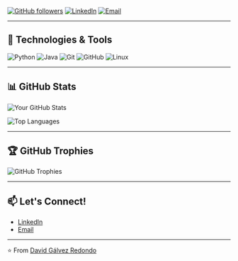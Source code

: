 [![GitHub followers](https://img.shields.io/github/followers/galvezredondodavid?label=Follow&style=social)](https://github.com/galvezredondodavid/)
[![LinkedIn](https://img.shields.io/badge/LinkedIn-Connect-blue)](https://www.linkedin.com/in/galvezredondodavid/)
[![Email](https://img.shields.io/badge/Email-Contact%20Me-red)](mailto:galvezredondodavid@gmail.com)

---

## 🔧 Technologies & Tools

![Python](https://img.shields.io/badge/-Python-3776AB?style=flat-square&logo=python&logoColor=white)
![Java](https://img.shields.io/badge/-Java-007396?style=flat-square&logo=java&logoColor=white)
![Git](https://img.shields.io/badge/-Git-F05032?style=flat-square&logo=git&logoColor=white)
![GitHub](https://img.shields.io/badge/-GitHub-181717?style=flat-square&logo=github&logoColor=white)
![Linux](https://img.shields.io/badge/-Linux-FCC624?style=flat-square&logo=linux&logoColor=black)

---

## 📊 GitHub Stats

![Your GitHub Stats](https://github-readme-stats.vercel.app/api?username=galvezredondodavid&show_icons=true&theme=radical&count_private=true)

![Top Languages](https://github-readme-stats.vercel.app/api/top-langs/?username=galvezredondodavid&layout=compact&theme=radical)

---

## 🏆 GitHub Trophies

![GitHub Trophies](https://github-profile-trophy.vercel.app/?username=galvezredondodavid&theme=radical&row=2&column=3)

---

## 📫 Let's Connect!

- [LinkedIn](https://www.linkedin.com/in/david-galvez-redondo/)
- [Email](mailto:davidgalvezredondo@gmail.com)

---

⭐️ From [David Gálvez Redondo](https://github.com/galvezredondodavid)
